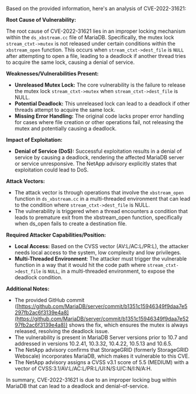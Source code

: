 Based on the provided information, here's an analysis of CVE-2022-31621:

**Root Cause of Vulnerability:**

The root cause of CVE-2022-31621 lies in an improper locking mechanism within the `ds_xbstream.cc` file of MariaDB. Specifically, the mutex lock `stream_ctxt->mutex` is not released under certain conditions within the `xbstream_open` function. This occurs when `stream_ctxt->dest_file` is `NULL` after attempting to open a file, leading to a deadlock if another thread tries to acquire the same lock, causing a denial of service.

**Weaknesses/Vulnerabilities Present:**

*   **Unreleased Mutex Lock:** The core vulnerability is the failure to release the mutex lock `stream_ctxt->mutex` when `stream_ctxt->dest_file` is NULL.
*   **Potential Deadlock:** This unreleased lock can lead to a deadlock if other threads attempt to acquire the same lock.
*   **Missing Error Handling:** The original code lacks proper error handling for cases where file creation or other operations fail, not releasing the mutex and potentially causing a deadlock.

**Impact of Exploitation:**

*   **Denial of Service (DoS):** Successful exploitation results in a denial of service by causing a deadlock, rendering the affected MariaDB server or service unresponsive. The NetApp advisory explicitly states that exploitation could lead to DoS.

**Attack Vectors:**

*   The attack vector is through operations that involve the `xbstream_open` function in `ds_xbstream.cc` in a multi-threaded environment that can lead to the condition where  `stream_ctxt->dest_file`  is NULL.
*   The vulnerability is triggered when a thread encounters a condition that leads to premature exit from the xbstream_open function, specifically when ds_open fails to create a destination file.

**Required Attacker Capabilities/Position:**

*   **Local Access:** Based on the CVSS vector (AV:L/AC:L/PR:L), the attacker needs local access to the system, low complexity and low privileges.
*   **Multi-Threaded Environment**: The attacker must trigger the vulnerable function in a way that it would hit the code path where `stream_ctxt->dest_file` is `NULL`, in a multi-threaded environment, to expose the deadlock condition.

**Additional Notes:**

*   The provided GitHub commit ([https://github.com/MariaDB/server/commit/b1351c15946349f9daa7e5297fb2ac6f3139e4a8](https://github.com/MariaDB/server/commit/b1351c15946349f9daa7e5297fb2ac6f3139e4a8)) shows the fix, which ensures the mutex is always released, resolving the deadlock issue.
*   The vulnerability is present in MariaDB Server versions prior to 10.7 and addressed in versions 10.2.41, 10.3.32, 10.4.22, 10.5.13 and 10.6.5.
* The NetApp advisory confirms that StorageGRID (formerly StorageGRID Webscale) incorporates MariaDB, which makes it vulnerable to this CVE.
* The NetApp advisory assigns a CVSS v3.1 score of 5.5 (MEDIUM) with a vector of CVSS:3.1/AV:L/AC:L/PR:L/UI:N/S:U/C:N/I:N/A:H.

In summary, CVE-2022-31621 is due to an improper locking bug within MariaDB that can lead to a deadlock and denial-of-service.